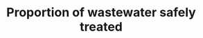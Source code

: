 ---
data_non_statistical: true
goal_meta_link: http://unstats.un.org/sdgs/files/metadata-compilation/Metadata-Goal-6.pdf
goal_meta_link_page: 8
graph: null
graph_status_notes: unk
graph_title: Proportion of wastewater safely treated
graph_type: null
graph_type_description: null
has_metadata: true
indicator: 6.3.1
indicator_definition: Proportion of wastewater generated both by households (sewage
  and faecal sludge), as well as economic activities (based on ISIC categories) safely
  treated compared to total wastewater generated both through households and economic
  activities. While the definition conceptually includes wastewater generated from
  all economic activities, monitoring will focus on wastewater generated from hazardous
  industries (as defined by relevant ISIC categories).
indicator_name: Proportion of wastewater safely treated
indicator_variable: null
layout: indicator
method_of_computation: The wastewater safely treated is calculated by combining the
  percentage of household (sewage and faecal sludge) wastewater and the percentage
  of wastewater from hazardous industries treated. Household surveys and censuses
  provide information on use of types of basic sanitation facilities. These estimates
  are combined with safety factors for on-site disposal and for transportation to
  designated places for safe disposal or treatment, as described in indicator 6.2.1.
  The information generated for indicator 6.2.1 will be combined with safety factors
  describing the proportion of wastewater from hazardous industries which is safely
  treated before disposal or reuse to produce indicator 6.3.1. Calculation of safety
  factors for household wastewater (sewage and faecal sludge) treatment will be coordinated
  with estimation of similar safety factors for safe management of sanitation required
  for indicator 6.2.1. The accompanying Statistical Note describes in more detail
  how 'safety factors' for wastewater treatment, disposal and reuse will be generated
  through a national assessment process, and combined with data on use of different
  types of sanitation facilities, as recorded in the current JMP database. Statistical
  methods for measurement of the wastewater treatment (called "wastewater to sewerage"by
  SEEA-Water) align with the SEEA definitions and treatment categories (primary, secondary,
  tertiary). Statistical methods for the treatment of industrial wastewater align
  with the SEEA definitions and treatment categories using ISIC classifications and
  treated volumes from permits data.
permalink: /6-3-1/
published: true
rationale_interpretation: "SDG proposed target calls for reducing water pollution,\
  \ minimizing release of hazardous chemical and increasing treatment and reuse. Household\
  \ wastewater includes faecal waste from onsite facilities (such as emptying and\
  \ cleaning of cesspools and septic tanks, sinks and pits) as well as off-site wastewater\
  \ treatment plants according to the ISIC definition 3700 for \"Sewerage\". Inclusion\
  \ of onsite facilities is critical from a public health, environment and equity\
  \ perspective since approximately two thirds people globally use on-site facilities.\
  \ \nIndustrial wastewater (which includes point source agricultural discharges)\
  \ responds to minimizing release of hazardous chemicals. Diffuse agricultural pollution\
  \ is a major source of water pollution but cannot be monitored at source and therefore\
  \ its impact on ambient water quality will be monitored under 6.3.2."
reporting_status: notstarted
sdg_goal: 6
source_notes: null
source_title: null
target: By 2030, improve water quality by reducing pollution, eliminating dumping
  and minimizing release of hazardous chemicals and materials, halving the proportion
  of untreated wastewater and substantially increasing recycling and safe reuse globally.
target_id: '6.3'
title: Proportion of wastewater safely treated
un_custodial_agency: 'WHO, UN HABITAT, UNSD (Partnering Agencies: UNEP, OECD, Eurostat)'
un_designated_tier: '2'
variable_description: null
variable_notes: null
---